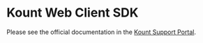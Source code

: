 # Kount Web Client SDK
Please see the official documentation in the 	[Kount Support Portal](https://support.kount.com/hc/en-us/articles/360055492871-How-to-Integrate-the-Kount-Web-Client-SDK-into-Your-Website).
